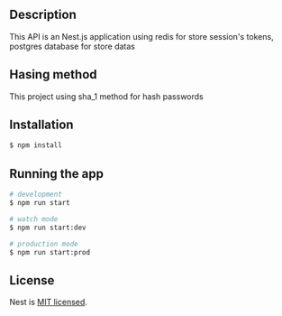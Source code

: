 ## Description

This API is an Nest.js application using redis for store session's tokens, postgres database for store datas

## Hasing method
This project using sha_1 method for hash passwords

## Installation

```bash
$ npm install
```

## Running the app

```bash
# development
$ npm run start

# watch mode
$ npm run start:dev

# production mode
$ npm run start:prod
```

## License

Nest is [MIT licensed](../LICENSE).
